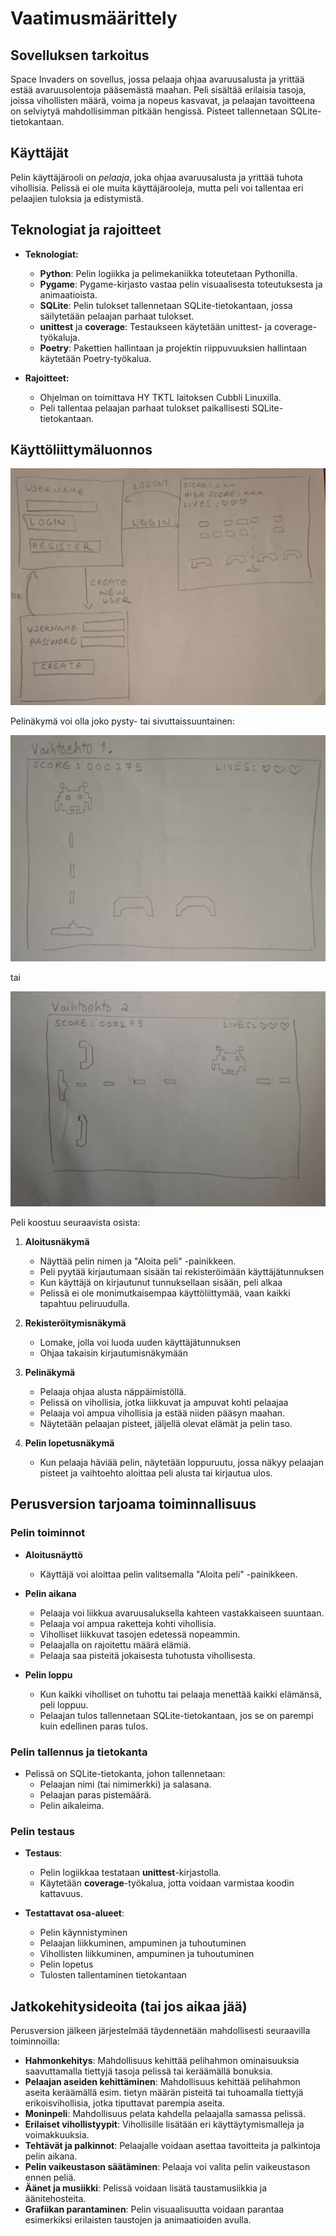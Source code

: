 # Vaatimusmäärittely

## Sovelluksen tarkoitus

Space Invaders on sovellus, jossa pelaaja ohjaa avaruusalusta ja yrittää estää avaruusolentoja pääsemästä maahan. Peli sisältää erilaisia tasoja, joissa vihollisten määrä, voima ja nopeus kasvavat, ja pelaajan tavoitteena on selviytyä mahdollisimman pitkään hengissä. Pisteet tallennetaan SQLite-tietokantaan. 

## Käyttäjät

Pelin käyttäjärooli on _pelaaja_, joka ohjaa avaruusalusta ja yrittää tuhota vihollisia. Pelissä ei ole muita käyttäjärooleja, mutta peli voi tallentaa eri pelaajien tuloksia ja edistymistä.

## Teknologiat ja rajoitteet

- **Teknologiat:**
  - **Python**: Pelin logiikka ja pelimekaniikka toteutetaan Pythonilla.
  - **Pygame**: Pygame-kirjasto vastaa pelin visuaalisesta toteutuksesta ja animaatioista.
  - **SQLite**: Pelin tulokset tallennetaan SQLite-tietokantaan, jossa säilytetään pelaajan parhaat tulokset.
  - **unittest** ja **coverage**: Testaukseen käytetään unittest- ja coverage-työkaluja.
  - **Poetry**: Pakettien hallintaan ja projektin riippuvuuksien hallintaan käytetään Poetry-työkalua.

- **Rajoitteet:**
  - Ohjelman on toimittava HY TKTL laitoksen Cubbli Linuxilla.
  - Peli tallentaa pelaajan parhaat tulokset paikallisesti SQLite-tietokantaan.

## Käyttöliittymäluonnos

![](./kuvat/ui_layout.jpg)

Pelinäkymä voi olla joko pysty- tai sivuttaissuuntainen:

![](./kuvat/game_layout1.jpg)

tai 

![](./kuvat/game_layout2.jpg)

Peli koostuu seuraavista osista:

1. **Aloitusnäkymä**
   - Näyttää pelin nimen ja "Aloita peli" -painikkeen.
   - Peli pyytää kirjautumaan sisään tai rekisteröimään käyttäjätunnuksen
   - Kun käyttäjä on kirjautunut tunnuksellaan sisään, peli alkaa
   - Pelissä ei ole monimutkaisempaa käyttöliittymää, vaan kaikki tapahtuu peliruudulla.

2. **Rekisteröitymisnäkymä**
   - Lomake, jolla voi luoda uuden käyttäjätunnuksen
   - Ohjaa takaisin kirjautumisnäkymään 

3. **Pelinäkymä**
   - Pelaaja ohjaa alusta näppäimistöllä.
   - Pelissä on vihollisia, jotka liikkuvat ja ampuvat kohti pelaajaa
   - Pelaaja voi ampua vihollisia ja estää niiden pääsyn maahan.
   - Näytetään pelaajan pisteet, jäljellä olevat elämät ja pelin taso.
   
4. **Pelin lopetusnäkymä**
   - Kun pelaaja häviää pelin, näytetään loppuruutu, jossa näkyy pelaajan pisteet ja vaihtoehto aloittaa peli alusta tai kirjautua ulos.

## Perusversion tarjoama toiminnallisuus

### Pelin toiminnot

- **Aloitusnäyttö**
  - Käyttäjä voi aloittaa pelin valitsemalla "Aloita peli" -painikkeen.
  
- **Pelin aikana**
  - Pelaaja voi liikkua avaruusaluksella kahteen vastakkaiseen suuntaan.
  - Pelaaja voi ampua raketteja kohti vihollisia.
  - Viholliset liikkuvat tasojen edetessä nopeammin.
  - Pelaajalla on rajoitettu määrä elämiä.
  - Pelaaja saa pisteitä jokaisesta tuhotusta vihollisesta.
  
- **Pelin loppu**
  - Kun kaikki viholliset on tuhottu tai pelaaja menettää kaikki elämänsä, peli loppuu.
  - Pelaajan tulos tallennetaan SQLite-tietokantaan, jos se on parempi kuin edellinen paras tulos.

### Pelin tallennus ja tietokanta

- Pelissä on SQLite-tietokanta, johon tallennetaan:
  - Pelaajan nimi (tai nimimerkki) ja salasana.
  - Pelaajan paras pistemäärä.
  - Pelin aikaleima.

### Pelin testaus

- **Testaus**:
  - Pelin logiikkaa testataan **unittest**-kirjastolla.
  - Käytetään **coverage**-työkalua, jotta voidaan varmistaa koodin kattavuus.
  
- **Testattavat osa-alueet**:
  - Pelin käynnistyminen
  - Pelaajan liikkuminen, ampuminen ja tuhoutuminen
  - Vihollisten liikkuminen, ampuminen ja tuhoutuminen 
  - Pelin lopetus
  - Tulosten tallentaminen tietokantaan

## Jatkokehitysideoita (tai jos aikaa jää)

Perusversion jälkeen järjestelmää täydennetään mahdollisesti seuraavilla toiminnoilla:

- **Hahmonkehitys**: Mahdollisuus kehittää pelihahmon ominaisuuksia saavuttamalla tiettyjä tasoja pelissä tai keräämällä bonuksia.
- **Pelaajan aseiden kehittäminen**: Mahdollisuus kehittää pelihahmon aseita keräämällä esim. tietyn määrän pisteitä tai tuhoamalla tiettyjä erikoisvihollisia, jotka tiputtavat parempia aseita. 
- **Moninpeli**: Mahdollisuus pelata kahdella pelaajalla samassa pelissä.
- **Erilaiset vihollistyypit**: Vihollisille lisätään eri käyttäytymismalleja ja voimakkuuksia.
- **Tehtävät ja palkinnot**: Pelaajalle voidaan asettaa tavoitteita ja palkintoja pelin aikana.
- **Pelin vaikeustason säätäminen**: Pelaaja voi valita pelin vaikeustason ennen peliä.
- **Äänet ja musiikki**: Pelissä voidaan lisätä taustamusiikkia ja äänitehosteita.
- **Grafiikan parantaminen**: Pelin visuaalisuutta voidaan parantaa esimerkiksi erilaisten taustojen ja animaatioiden avulla.
